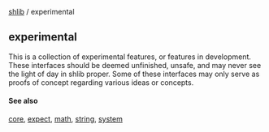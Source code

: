 [shlib][] / experimental

## experimental ##

This is a collection of experimental features, or features in development.
These interfaces should be deemed unfinished, unsafe, and may never see the
light of day in shlib proper. Some of these interfaces may only serve as proofs
of concept regarding various ideas or concepts.

#### See also ####

 [core][], [expect][], [math][], [string][], [system][]

[core]: ../doc/__index__.md "core"
[expect]: ../expect/__index__.md "expect"
[math]: ../math/__index__.md "math"
[string]: ../string/__index__.md "string"
[system]: ../system/__index__.md "system"
[experimental]: ../experimental/__index__.md "experimental"
[shlib]: http://github.com/major0/shlib "shlib"

